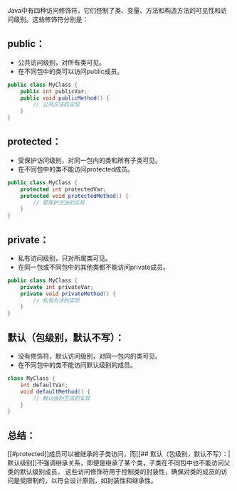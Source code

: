 Java中有四种访问修饰符，它们控制了类、变量、方法和构造方法的可见性和访问级别。这些修饰符分别是：
## **public：**
- 公共访问级别，对所有类可见。
- 在不同包中的类可以访问public成员。
```java
public class MyClass {
    public int publicVar;
    public void publicMethod() {
        // 公共方法的实现
    }
}
```
## **protected：**
- 受保护访问级别，对同一包内的类和所有子类可见。
- 在不同包中的类不能访问protected成员。
```java
public class MyClass {
    protected int protectedVar;
    protected void protectedMethod() {
        // 受保护方法的实现
    }
}
```
## **private：**
- 私有访问级别，只对所属类可见。
- 在同一包或不同包中的其他类都不能访问private成员。
```java
public class MyClass {
    private int privateVar;
    private void privateMethod() {
        // 私有方法的实现
    }
}
```
## **默认（包级别，默认不写）：**
- 没有修饰符，默认访问级别，对同一包内的类可见。
- 在不同包中的类不能访问默认级别的成员。
```java
class MyClass {
    int defaultVar;
    void defaultMethod() {
        // 默认级别方法的实现
    }
}
```
## 总结：
[[#protected]]成员可以被继承的子类访问，而[[## 默认（包级别，默认不写）：| 默认级别]]不强调继承关系，即便是继承了某个类，子类在不同包中也不能访问父类的默认级别成员。
这些访问修饰符用于控制类的封装性，确保对类的成员的访问是受限制的，以符合设计原则，如封装性和继承性。
